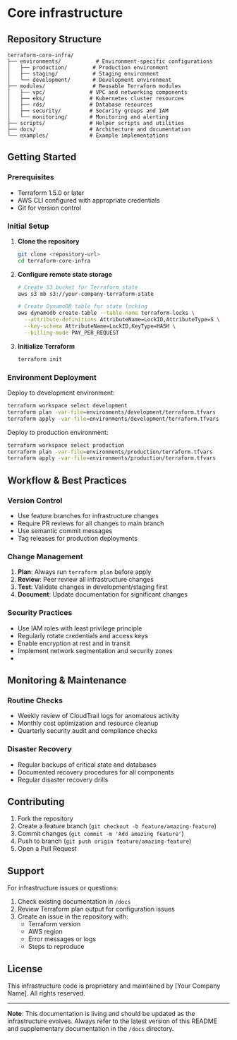 # Core infrastructure
## Repository Structure

```
terraform-core-infra/
├── environments/           # Environment-specific configurations
│   ├── production/        # Production environment
│   ├── staging/           # Staging environment
│   └── development/       # Development environment
├── modules/               # Reusable Terraform modules
│   ├── vpc/              # VPC and networking components
│   ├── eks/              # Kubernetes cluster resources
│   ├── rds/              # Database resources
│   ├── security/         # Security groups and IAM
│   └── monitoring/       # Monitoring and alerting
├── scripts/              # Helper scripts and utilities
├── docs/                 # Architecture and documentation
└── examples/             # Example implementations
```

## Getting Started

### Prerequisites

- Terraform 1.5.0 or later
- AWS CLI configured with appropriate credentials
- Git for version control

### Initial Setup

1. **Clone the repository**
   ```bash
   git clone <repository-url>
   cd terraform-core-infra
   ```

2. **Configure remote state storage**
   ```bash
   # Create S3 bucket for Terraform state
   aws s3 mb s3://your-company-terraform-state
   
   # Create DynamoDB table for state locking
   aws dynamodb create-table --table-name terraform-locks \
     --attribute-definitions AttributeName=LockID,AttributeType=S \
     --key-schema AttributeName=LockID,KeyType=HASH \
     --billing-mode PAY_PER_REQUEST
   ```

3. **Initialize Terraform**
   ```bash
   terraform init
   ```

### Environment Deployment

Deploy to development environment:
```bash
terraform workspace select development
terraform plan -var-file=environments/development/terraform.tfvars
terraform apply -var-file=environments/development/terraform.tfvars
```

Deploy to production environment:
```bash
terraform workspace select production
terraform plan -var-file=environments/production/terraform.tfvars
terraform apply -var-file=environments/production/terraform.tfvars
```

## Workflow & Best Practices

### Version Control
- Use feature branches for infrastructure changes
- Require PR reviews for all changes to main branch
- Use semantic commit messages
- Tag releases for production deployments

### Change Management
1. **Plan**: Always run `terraform plan` before apply
2. **Review**: Peer review all infrastructure changes
3. **Test**: Validate changes in development/staging first
4. **Document**: Update documentation for significant changes

### Security Practices
- Use IAM roles with least privilege principle
- Regularly rotate credentials and access keys
- Enable encryption at rest and in transit
- Implement network segmentation and security zones
- 

## Monitoring & Maintenance

### Routine Checks
- Weekly review of CloudTrail logs for anomalous activity
- Monthly cost optimization and resource cleanup
- Quarterly security audit and compliance checks

### Disaster Recovery
- Regular backups of critical state and databases
- Documented recovery procedures for all components
- Regular disaster recovery drills

## Contributing

1. Fork the repository
2. Create a feature branch (`git checkout -b feature/amazing-feature`)
3. Commit changes (`git commit -m 'Add amazing feature'`)
4. Push to branch (`git push origin feature/amazing-feature`)
5. Open a Pull Request

## Support

For infrastructure issues or questions:

1. Check existing documentation in `/docs`
2. Review Terraform plan output for configuration issues
3. Create an issue in the repository with:
    - Terraform version
    - AWS region
    - Error messages or logs
    - Steps to reproduce

## License

This infrastructure code is proprietary and maintained by [Your Company Name]. All rights reserved.

---

**Note**: This documentation is living and should be updated as the infrastructure evolves. Always refer to the latest version of this README and supplementary documentation in the `/docs` directory.
